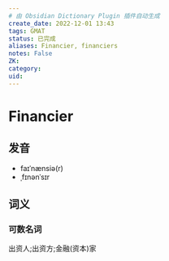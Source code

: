 ```yaml
---
# 由 Obsidian Dictionary Plugin 插件自动生成
create_date: 2022-12-01 13:43
tags: GMAT
status: 已完成 
aliases: Financier, financiers
notes: False
ZK: 
category: 
uid: 
---
```


# Financier

## 发音

- faɪˈnænsiə(r)
- ˌfɪnənˈsɪr

## 词义

### 可数名词

出资人;出资方;金融(资本)家



